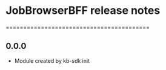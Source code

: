 # JobBrowserBFF release notes
=========================================

0.0.0
-----
* Module created by kb-sdk init
